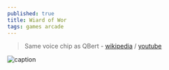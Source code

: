 ```yaml
---
published: true
title: Wiard of Wor
tags: games arcade
---
```

> Same voice chip as QBert - [wikipedia](https://en.wikipedia.org/wiki/Wizard_of_Wor) / [youtube](https://www.youtube.com/watch?v=3dc9q1ZxPiI)

![caption](https://external-content.duckduckgo.com/iu/?u=https%3A%2F%2Ftse1.mm.bing.net%2Fth%3Fid%3DOIP.0kCfJrQRblfqZwz7-0qlfQHaJ4%26pid%3DApi&f=1)